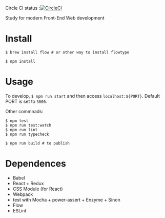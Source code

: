 Circle CI status :[![CircleCI](https://circleci.com/gh/taiyoslime/day-counter.svg?style=svg)](https://circleci.com/gh/taiyoslime/day-counter)

Study for modern Front-End Web development

# Install

```
$ brew install flow # or other way to install flowtype

$ npm install
```

# Usage

To develop, `$ npm run start` and then access `localhost:${PORT}`.
Default PORT is set to `3000`.

Other commnads:
```
$ npm test
$ npm run test:watch
$ npm run lint
$ npm run typecheck

$ npm run build # to publish

```

# Dependences

- Babel
- React + Redux
- CSS Module (for React)
- Webpack
- test with Mocha + power-assert + Enzyme + Sinon
- Flow
- ESLint
